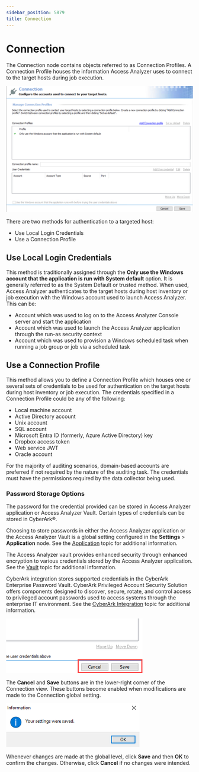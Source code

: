 ```yaml
---
sidebar_position: 5879
title: Connection
---
```


# Connection

The Connection node contains objects referred to as Connection Profiles. A Connection Profile houses the information Access Analyzer uses to connect to the target hosts during job execution.

![Connection](../../../../../../../static/images/AccessAnalyzer_12.0/Content/Resources/Images/EnterpriseAuditor/Admin/Settings/Connection/ConnectionPage.png "Connection")

There are two methods for authentication to a targeted host:

* Use Local Login Credentials
* Use a Connection Profile

## Use Local Login Credentials

This method is traditionally assigned through the **Only use the Windows account that the application is run with System default** option. It is generally referred to as the System Default or trusted method. When used, Access Analyzer authenticates to the target hosts during host inventory or job execution with the Windows account used to launch Access Analyzer. This can be:

* Account which was used to log on to the Access Analyzer Console server and start the application
* Account which was used to launch the Access Analyzer application through the run-as security context
* Account which was used to provision a Windows scheduled task when running a job group or job via a scheduled task

## Use a Connection Profile

This method allows you to define a Connection Profile which houses one or several sets of credentials to be used for authentication on the target hosts during host inventory or job execution. The credentials specified in a Connection Profile could be any of the following:

* Local machine account
* Active Directory account
* Unix account
* SQL account
* Microsoft Entra ID (formerly, Azure Active Directory) key
* Dropbox access token
* Web service JWT
* Oracle account

For the majority of auditing scenarios, domain-based accounts are preferred if not required by the nature of the auditing task. The credentials must have the permissions required by the data collector being used.

### Password Storage Options

The password for the credential provided can be stored in Access Analyzer application or Access Analyzer Vault. Certain types of credentials can be stored in CyberArk®.

Choosing to store passwords in either the Access Analyzer application or the Access Analyzer Vault is a global setting configured in the **Settings** > **Application** node. See the [Application](../Application/Overview "Application") topic for additional information.

The Access Analyzer vault provides enhanced security through enhanced encryption to various credentials stored by the Access Analyzer application. See the [Vault](../Application/Vault "Vault") topic for additional information.

CyberArk integration stores supported credentials in the CyberArk Enterprise Password Vault. CyberArk Privileged Account Security Solution offers components designed to discover, secure, rotate, and control access to privileged account passwords used to access systems through the enterprise IT environment. See the [CyberArk Integration](CyberArkIntegration "CyberArk Integration") topic for additional information.

![Cancel and Save options](../../../../../../../static/images/AccessAnalyzer_12.0/Content/Resources/Images/EnterpriseAuditor/Admin/Settings/Connection/CancelSaveButtons.png "Cancel and Save options")

The **Cancel** and **Save** buttons are in the lower-right corner of the Connection view. These buttons become enabled when modifications are made to the Connection global setting.

![Information update message box](../../../../../../../static/images/AccessAnalyzer_12.0/Content/Resources/Images/EnterpriseAuditor/Admin/Settings/Connection/SettingsSavedMessage.png "Information update message box")

Whenever changes are made at the global level, click **Save** and then **OK** to confirm the changes. Otherwise, click **Cancel** if no changes were intended.